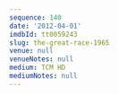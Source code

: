 ```yaml
---
sequence: 140
date: '2012-04-01'
imdbId: tt0059243
slug: the-great-race-1965
venue: null
venueNotes: null
medium: TCM HD
mediumNotes: null
---
```


